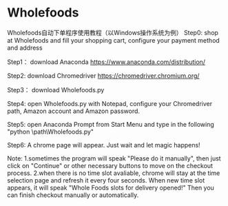 # Wholefoods

Wholefoods自动下单程序使用教程（以Windows操作系统为例）
Step0:
shop at Wholefoods and fill your shopping cart, configure your payment method and address 

Step1：
download Anaconda https://www.anaconda.com/distribution/

Step2:
download Chromedriver https://chromedriver.chromium.org/

Step3：
download Wholefoods.py

Step4:
open Wholefoods.py with Notepad, configure your Chromedriver path, Amazon account and Amazon password.

Step5:
open Anaconda Prompt from Start Menu and type in the following "python \path\Wholefoods.py"

Step6:
A chrome page will appear. Just wait and let magic happens!

Note: 
1.sometimes the program will speak "Please do it manually", then just click on "Continue" or other necessary buttons to move on the checkout process.
2.when there is no time slot avaliable, chrome will stay at the time selection page and refresh it every four seconds. When new time slot appears, it will speak "Whole Foods slots for delivery opened!" Then you can finish checkout manually or automatically.
